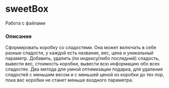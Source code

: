 # sweetBox

Работа с файлами

### Описание

Cформировать коробку со сладостями. Она может включать в себя разные сладости, у каждой есть название, вес, цена и уникальный параметр. Добавить, удалить (по индексу/либо последний) сладость, вывести вес, стоимость коробки, вывести всю информацию обо всех сладостях. 
Два метода для умной оптимизации подарка, для удаления сладостей с меньшим весом и с меньшей ценой из коробки до тех пор, пока вес коробки не станет меньше входного параметра.


